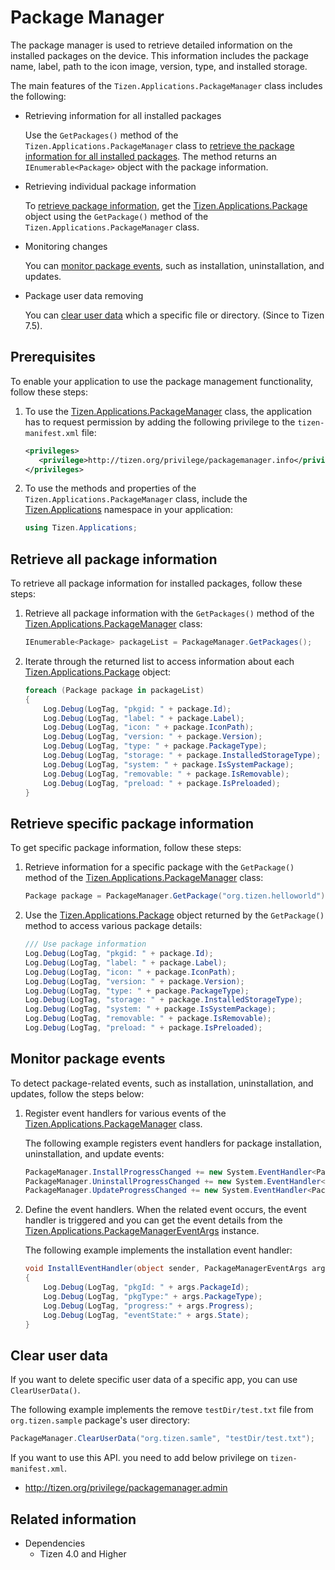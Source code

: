 # Package Manager


The package manager is used to retrieve detailed information on the installed packages on the device. This information includes the package name, label, path to the icon image, version, type, and installed storage.

The main features of the `Tizen.Applications.PackageManager` class includes the following:

-   Retrieving information for all installed packages

    Use the `GetPackages()` method of the `Tizen.Applications.PackageManager` class to [retrieve the package information for all installed packages](#retrieve). The method returns an `IEnumerable<Package>` object with the package information.

- Retrieving individual package information

    To [retrieve package information](#info), get the [Tizen.Applications.Package](/application/dotnet/api/TizenFX/latest/api/Tizen.Applications.Package.html) object using the `GetPackage()` method of the `Tizen.Applications.PackageManager` class.

- Monitoring changes

    You can [monitor package events](#listen), such as installation, uninstallation, and updates.

- Package user data removing

    You can [clear user data](#clear) which a specific file or directory. (Since to Tizen 7.5).

## Prerequisites

To enable your application to use the package management functionality, follow these steps:

1.  To use the [Tizen.Applications.PackageManager](/application/dotnet/api/TizenFX/latest/api/Tizen.Applications.PackageManager.html) class, the application has to request permission by adding the following privilege to the `tizen-manifest.xml` file:

    ```XML
    <privileges>
       <privilege>http://tizen.org/privilege/packagemanager.info</privilege>
    </privileges>
    ```

2. To use the methods and properties of the `Tizen.Applications.PackageManager` class, include the [Tizen.Applications](/application/dotnet/api/TizenFX/latest/api/Tizen.Applications.html) namespace in your application:

    ```csharp
    using Tizen.Applications;
    ```

<a name="retrieve"></a>
## Retrieve all package information

To retrieve all package information for installed packages, follow these steps:

1.  Retrieve all package information with the `GetPackages()` method of the [Tizen.Applications.PackageManager](/application/dotnet/api/TizenFX/latest/api/Tizen.Applications.PackageManager.html) class:

    ```csharp
    IEnumerable<Package> packageList = PackageManager.GetPackages();
    ```

2. Iterate through the returned list to access information about each [Tizen.Applications.Package](/application/dotnet/api/TizenFX/latest/api/Tizen.Applications.Package.html) object:

    ```csharp
    foreach (Package package in packageList)
    {
        Log.Debug(LogTag, "pkgid: " + package.Id);
        Log.Debug(LogTag, "label: " + package.Label);
        Log.Debug(LogTag, "icon: " + package.IconPath);
        Log.Debug(LogTag, "version: " + package.Version);
        Log.Debug(LogTag, "type: " + package.PackageType);
        Log.Debug(LogTag, "storage: " + package.InstalledStorageType);
        Log.Debug(LogTag, "system: " + package.IsSystemPackage);
        Log.Debug(LogTag, "removable: " + package.IsRemovable);
        Log.Debug(LogTag, "preload: " + package.IsPreloaded);
    }
    ```

<a name="info"></a>
## Retrieve specific package information

To get specific package information, follow these steps:

1.  Retrieve information for a specific package with the `GetPackage()` method of the [Tizen.Applications.PackageManager](/application/dotnet/api/TizenFX/latest/api/Tizen.Applications.PackageManager.html) class:

    ```csharp
    Package package = PackageManager.GetPackage("org.tizen.helloworld");
    ```

2. Use the [Tizen.Applications.Package](/application/dotnet/api/TizenFX/latest/api/Tizen.Applications.Package.html) object returned by the `GetPackage()` method to access various package details:

    ```csharp
    /// Use package information
    Log.Debug(LogTag, "pkgid: " + package.Id);
    Log.Debug(LogTag, "label: " + package.Label);
    Log.Debug(LogTag, "icon: " + package.IconPath);
    Log.Debug(LogTag, "version: " + package.Version);
    Log.Debug(LogTag, "type: " + package.PackageType);
    Log.Debug(LogTag, "storage: " + package.InstalledStorageType);
    Log.Debug(LogTag, "system: " + package.IsSystemPackage);
    Log.Debug(LogTag, "removable: " + package.IsRemovable);
    Log.Debug(LogTag, "preload: " + package.IsPreloaded);
    ```

<a name="listen"></a>
## Monitor package events

To detect package-related events, such as installation, uninstallation, and updates, follow the steps below:

1.  Register event handlers for various events of the [Tizen.Applications.PackageManager](/application/dotnet/api/TizenFX/latest/api/Tizen.Applications.PackageManager.html) class.

    The following example registers event handlers for package installation, uninstallation, and update events:

    ```csharp
    PackageManager.InstallProgressChanged += new System.EventHandler<PackageManagerEventArgs>(InstallEventHandler);
    PackageManager.UninstallProgressChanged += new System.EventHandler<PackageManagerEventArgs>(UninstallEventHandler);
    PackageManager.UpdateProgressChanged += new System.EventHandler<PackageManagerEventArgs>(UpdateEventHandler);
    ```

2. Define the event handlers. When the related event occurs, the event handler is triggered and you can get the event details from the [Tizen.Applications.PackageManagerEventArgs](/application/dotnet/api/TizenFX/latest/api/Tizen.Applications.PackageManagerEventArgs.html) instance.

    The following example implements the installation event handler:

    ```csharp
    void InstallEventHandler(object sender, PackageManagerEventArgs args)
    {
        Log.Debug(LogTag, "pkgId: " + args.PackageId);
        Log.Debug(LogTag, "pkgType:" + args.PackageType);
        Log.Debug(LogTag, "progress:" + args.Progress);
        Log.Debug(LogTag, "eventState:" + args.State);
    }
    ```

<a name="clear"></a>
## Clear user data

If you want to delete specific user data of a specific app, you can use `ClearUserData()`.

The following example implements the remove `testDir/test.txt` file from `org.tizen.sample` package's user directory:

```csharp
PackageManager.ClearUserData("org.tizen.samle", "testDir/test.txt");
```

If you want to use this API. you need to add below privilege on `tizen-manifest.xml`.

 - http://tizen.org/privilege/packagemanager.admin


## Related information
  * Dependencies
    -   Tizen 4.0 and Higher
